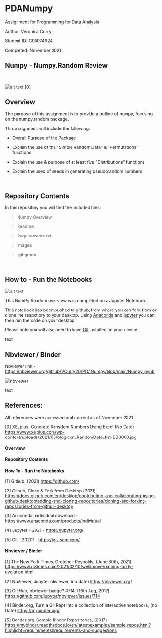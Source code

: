 # PDANumpy
Assignment for Programming for Data Analysis

Author: Veronica Curry

Student ID: G00074924

Completed: November 2021


## Numpy - Numpy.Random Review

<br/>

![alt text](https://www.xelplus.com/wp-content/uploads/2021/06/blogicon_RandomData_flat-BB0000.jpg)
[0]
<br/>

## Overview

The purpose of this assignment is to provide a outline of numpy, focusing on the numpy.random package. 

This assignment will include the following:

- Overall Purpose of the Package

- Explain the use of the "Simple Random Data" & "Permutations" functions

- Explain the use & purpose of at least five "Distributions" functions

- Explain the used of seeds in generating pseudorandom numbers

<br/>

## Repository Contents

In this repository you will find the included files:

> Numpy Overview

> Readme

> Requirements.txt

> Images

> .gitignore


<br/>


## How to - Run the Notebooks

![alt text](https://static01.nyt.com/images/2021/02/16/well/00Well-Running/00Well-Running-mobileMasterAt3x.jpg)


This NumPy Random overview was completed on a Jupyter Notebook. 

This notebook has been pushed to github, from where you can fork from or clone the respotiory to your desktop. Using [Anaconda](https://www.anaconda.com/products/individual) and [jupyter](https://jupyter.org/) you can then run the code on your desktop.

Please note you will also need to have [Git](https://git-scm.com/) installed on your device.

text



## Nbviewer / Binder

Nbviewer link - https://nbviewer.org/github/VCurry20/PDANumpy/blob/main/Numpy.ipynb 

[![nbviewer](https://raw.githubusercontent.com/jupyter/design/master/logos/Badges/nbviewer_badge.svg)](https://nbviewer.org/github/VCurry20/PDANumpy/blob/main/Numpy.ipynb)



text


## References:
All references were accessed and correct as of November 2021

[0] XELplus, Generate Ransdom Numbers Using Excel (No Date) https://www.xelplus.com/wp-content/uploads/2021/06/blogicon_RandomData_flat-BB0000.jpg

#### Overview


#### Repository Contents


#### How To - Run the Notebooks

[1] Github, (2021) https://github.com/

[2] Github, Clone & Fork from Desktop (2021) https://docs.github.com/en/desktop/contributing-and-collaborating-using-github-desktop/adding-and-cloning-repositories/cloning-and-forking-repositories-from-github-desktop

[3] Anaconda, individual download - https://www.anaconda.com/products/individual

[4] Jupyter - 2021 - https://jupyter.org/

[5] Git - 20201 - https://git-scm.com/ 


#### Nbviewer / Binder
[1] The New York Times, Gretchen Reynolds, (June 30th, 2021) https://www.nytimes.com/2021/02/10/well/move/running-body-evolution.html

[2] NbViewer, Jupyter nbviewer, (no date) https://nbviewer.org/ 

[3] Git Hub, nbviewer badge? #714, (16th Aug, 2017) https://github.com/jupyter/nbviewer/issues/714 

[4] Binder.org, Turn a Git Rept into a collection of interactive notebooks, (no Date) https://mybinder.org/

[5] Bonder.org, Sample Binder Repositories, (2017) https://mybinder.readthedocs.io/en/latest/examples/sample_repos.html?highlight=requirements#requirements-and-suggestions

